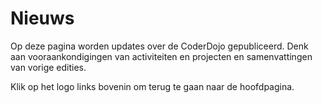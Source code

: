 # Nieuws

Op deze pagina worden updates over de CoderDojo gepubliceerd. Denk aan
vooraankondigingen van activiteiten en projecten en samenvattingen van vorige
edities.

Klik op het logo links bovenin om terug te gaan naar de hoofdpagina.
